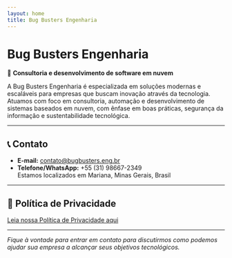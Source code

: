 ```yaml
---
layout: home
title: Bug Busters Engenharia
---
```


# Bug Busters Engenharia

🚀 **Consultoria e desenvolvimento de software em nuvem**

A Bug Busters Engenharia é especializada em soluções modernas e escaláveis para empresas que buscam inovação através da tecnologia. Atuamos com foco em consultoria, automação e desenvolvimento de sistemas baseados em nuvem, com ênfase em boas práticas, segurança da informação e sustentabilidade tecnológica.

---

## 📞 Contato

- **E-mail:** [contato@bugbusters.eng.br](mailto:contato@bugbusters.eng.br)  
- **Telefone/WhatsApp:** +55 (31) 98667-2349  
Estamos localizados em Mariana, Minas Gerais, Brasil

---

## 📄 Política de Privacidade

[Leia nossa Política de Privacidade aqui](/politicaprivacidade)

---

_Fique à vontade para entrar em contato para discutirmos como podemos ajudar sua empresa a alcançar seus objetivos tecnológicos._
